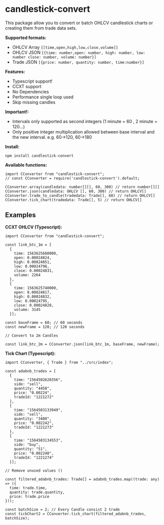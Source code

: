 # candlestick-convert

This package allow you to convert or batch OHLCV candlestick charts or creating them from trade data sets.

**Supported formats:**

- OHLCV Array `[[time,open,high,low,close,volume]]`
- OHLCV JSON `[{time: number,open: number, high: number, low: number close: number, volume: number}]`
- Trade JSON `[{price: number, quantity: number, time:number}]`

**Features:**

- Typescript support!
- CCXT support
- No Dependencies
- Performance single loop used
- Skip missing candles

**Important!:**

- Intervals only supported as second integers (1 minute = 60 , 2 minute = 120...)
- Only positive integer multiplication allowed between base interval and the new interval. e.g. 60->120, 60->180

**Install:**

```
npm install candlestick-convert
```

**Available functions:**

```
import CConverter from "candlestick-convert";
// const CConverter = require('candlestick-convert').default;

CConverter.array(candledata: number[][], 60, 300) // return number[][]
CConverter.json(candledata: OHLCV [], 60, 300) // return OHLCV[]
CConverter.trade_to_candle(tradedata: Trade[], 60) // return OHLCV[]
CConverter.tick_chart(tradedata: Trade[], 5) // return OHLCV[]

```

## Examples

**CCXT OHLCV (Typescript):**

```
import CConverter from "candlestick-convert";

const link_btc_1m = [
  {
    time: 1563625680000,
    open: 0.00024824,
    high: 0.00024851,
    low: 0.00024798,
    close: 0.00024831,
    volume: 2264
  },
  {
    time: 1563625740000,
    open: 0.00024817,
    high: 0.00024832,
    low: 0.00024795,
    close: 0.00024828,
    volume: 3145
  }];

const baseFrame = 60; // 60 seconds
const newFrame = 120; // 120 seconds

// Convert to 2m Candles

const link_btc_2m = CConverter.json(link_btc_1m, baseFrame, newFrame);
```

**Tick Chart (Typescript):**

```
import CConverter, { Trade } from "../src/index";

const adabnb_trades = [
  {
    time: "1564502620356",
    side: "sell",
    quantity: "4458",
    price: "0.00224",
    tradeId: "1221272"
  },
  {
    time: "1564503133949",
    side: "sell",
    quantity: "3480",
    price: "0.002242",
    tradeId: "1221273"
  },
  {
    time: "1564503134553",
    side: "buy",
    quantity: "51",
    price: "0.002248",
    tradeId: "1221274"
  }];

// Remove unused values ()

const filtered_adabnb_trades: Trade[] = adabnb_trades.map((trade: any) => ({
  time: trade.time,
  quantity: trade.quantity,
  price: trade.price
}));

const batchSize = 2; // Every Candle consist 2 trade
const tickChart2 = CConverter.tick_chart(filtered_adabnb_trades, batchSize);
```
